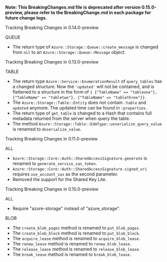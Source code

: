 **Note: This BreakingChanges.md file is deprecated after version 0.15.0-preview, please refer to the BreakingChange.md in each package for future change logs.** 

Tracking Breaking Changes in 0.14.0-preview

QUEUE
* The return type of `Azure::Storage::Queue::create_message` is changed from `nil` to an `Azure::Storage::Queue::Message` object.

Tracking Breaking Changes in 0.13.0-preview

TABLE
* The return type `Azure::Service::EnumerationResult` of `query_tables` has a changed structure. Now the `'updated'` will not be contained, and is flattened to a structure in the form of `{ {"TableName" => "tableone"}, {"TableName" => "tabletwo"}, {"TableName" => "tablethree"}}`.
* The `Azure::Storage::Table::Entity` does not contain `:table` and `updated` anymore. The updated time can be found in `:properties`.
* The return type of `get_table` is changed to a Hash that contains full metadata returned from the server when query the table.
* The method `Azure::Storage::Table::EdmType::unserialize_query_value` is renamed to `deserialize_value`.

Tracking Breaking Changes in 0.11.0-preview

ALL
* `Azure::Storage::Core::Auth::SharedAccessSignature.generate` is renamed to `generate_service_sas_token`.
* `Azure::Storage::Core::Auth::SharedAccessSignature.signed_uri` requires `use_account_sas` as the second parameter.
* Removed the support for the Shared Key Lite.

Tracking Breaking Changes in 0.10.0-preview

ALL
* Require "azure-storage" instead of "azure_storage".

BLOB
* The `create_blob_pages` method is renamed to `put_blob_pages`.
* The `create_blob_block` method is renamed to `put_blob_block`.
* The `acquire_lease` method is renamed to `acquire_blob_lease`.
* The `renew_lease` method is renamed to `renew_blob_lease`.
* The `release_lease` method is renamed to `release_blob_lease`.
* The `break_lease` method is renamed to `break_blob_lease`.
